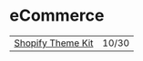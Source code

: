 # eCommerce

|                                                          |       |
| -------------------------------------------------------- | ----- |
| [Shopify Theme Kit](https://shopify.github.io/themekit/) | 10/30 |
